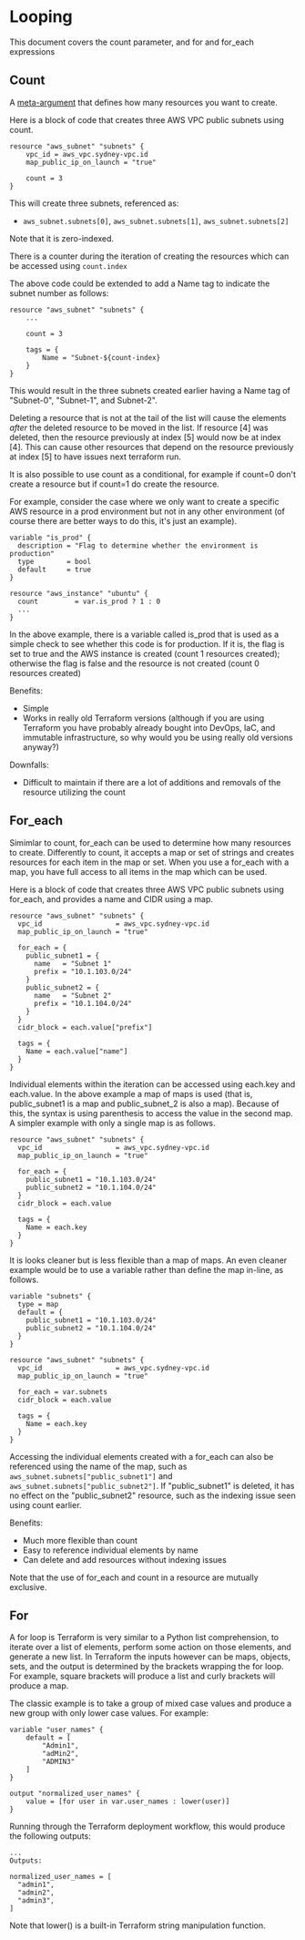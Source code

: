 # Looping
This document covers the count parameter, and for and for_each expressions

## Count
A [meta-argument](https://www.terraform.io/language/meta-arguments/lifecycle) that defines how many resources you want to create.

Here is a block of code that creates three AWS VPC public subnets using count.

```
resource "aws_subnet" "subnets" {
    vpc_id = aws_vpc.sydney-vpc.id
    map_public_ip_on_launch = "true"
    
    count = 3
}
```

This will create three subnets, referenced as: 
 - ```aws_subnet.subnets[0]```, ```aws_subnet.subnets[1]```, ```aws_subnet.subnets[2]```


Note that it is zero-indexed.

There is a counter during the iteration of creating the resources which can be accessed using ```count.index```

The above code could be extended to add a Name tag to indicate the subnet number as follows:
```
resource "aws_subnet" "subnets" {
    ...
    
    count = 3

    tags = {
        Name = "Subnet-${count-index}
    }
}
```
This would result in the three subnets created earlier having a Name tag of "Subnet-0", "Subnet-1", and Subnet-2".

Deleting a resource that is not at the tail of the list will cause the elements *after* the deleted resource to be moved in the list. If resource [4] was deleted, then the resource previously at index [5] would now be at index [4]. This can cause other resources that depend on the resource previously at index [5] to have issues next terraform run. 

It is also possible to use count as a conditional, for example if count=0 don't create a resource but if count=1 do create the resource.

For example, consider the case where we only want to create a specific AWS resource in a prod environment but not in any other environment (of course there are better ways to do this, it's just an example).
```
variable "is_prod" {
  description = "Flag to determine whether the environment is production"
  type        = bool
  default     = true
}

resource "aws_instance" "ubuntu" {
  count         = var.is_prod ? 1 : 0
  ...
}
```
In the above example, there is a variable called is_prod that is used as a simple check to see whether this code is for production. If it is, the flag is set to true and the AWS instance is created (count 1 resources created); otherwise the flag is false and the resource is not created (count 0 resources created)

Benefits:
 - Simple
 - Works in really old Terraform versions (although if you are using Terraform you have probably already bought into DevOps, IaC, and immutable infrastructure, so why would you be using really old versions anyway?)

Downfalls:
 - Difficult to maintain if there are a lot of additions and removals of the resource utilizing the count

## For_each
Simimlar to count, for_each can be used to determine how many resources to create. Differently to count, it accepts a map or set of strings and creates resources for each item in the map or set. When you use a for_each with a map, you have full access to all items in the map which can be used.

Here is a block of code that creates three AWS VPC public subnets using for_each, and provides a name and CIDR using a map.

```
resource "aws_subnet" "subnets" {
  vpc_id                  = aws_vpc.sydney-vpc.id
  map_public_ip_on_launch = "true"

  for_each = {
    public_subnet1 = {
      name   = "Subnet 1"
      prefix = "10.1.103.0/24"
    }
    public_subnet2 = {
      name   = "Subnet 2"
      prefix = "10.1.104.0/24"
    }
  }
  cidr_block = each.value["prefix"]

  tags = {
    Name = each.value["name"]
  }
}
```

Individual elements within the iteration can be accessed using each.key and each.value. In the above example a map of maps is used (that is, public_subnet1 is a map and public_subnet_2 is also a map). Because of this, the syntax is using parenthesis to access the value in the second map. A simpler example with only a single map is as follows.

```
resource "aws_subnet" "subnets" {
  vpc_id                  = aws_vpc.sydney-vpc.id
  map_public_ip_on_launch = "true"

  for_each = {
    public_subnet1 = "10.1.103.0/24"
    public_subnet2 = "10.1.104.0/24"
  }
  cidr_block = each.value

  tags = {
    Name = each.key
  }
}
```

It is looks cleaner but is less flexible than a map of maps. An even cleaner example would be to use a variable rather than define the map in-line, as follows.

```
variable "subnets" {
  type = map
  default = {
    public_subnet1 = "10.1.103.0/24"
    public_subnet2 = "10.1.104.0/24"
  }
}

resource "aws_subnet" "subnets" {
  vpc_id                  = aws_vpc.sydney-vpc.id
  map_public_ip_on_launch = "true"

  for_each = var.subnets
  cidr_block = each.value

  tags = {
    Name = each.key
  }
}
```

Accessing the individual elements created with a for_each can also be referenced using the name of the map, such as ```aws_subnet.subnets["public_subnet1"]``` and ```aws_subnet.subnets["public_subnet2"]```. If "public_subnet1" is deleted, it has no effect on the "public_subnet2" resource, such as the indexing issue seen using count earlier.

Benefits:
 - Much more flexible than count
 - Easy to reference individual elements by name
 - Can delete and add resources without indexing issues

Note that the use of for_each and count in a resource are mutually exclusive.

## For
A for loop is Terraform is very similar to a Python list comprehension, to iterate over a list of elements, perform some action on those elements, and generate a new list. In Terraform the inputs however can be maps, objects, sets, and the output is determined by the brackets wrapping the for loop. For example, square brackets will produce a list and curly brackets will produce a map. 

The classic example is to take a group of mixed case values and produce a new group with only lower case values. For example:
```
variable "user_names" {
    default = [
        "Admin1",
        "adMin2",
        "ADMIN3"
    ]
}

output "normalized_user_names" {
    value = [for user in var.user_names : lower(user)]
}
```

Running through the Terraform deployment workflow, this would produce the following outputs:
```
...
Outputs:

normalized_user_names = [
  "admin1",
  "admin2",
  "admin3",
]
```

Note that lower() is a built-in Terraform string manipulation function.

